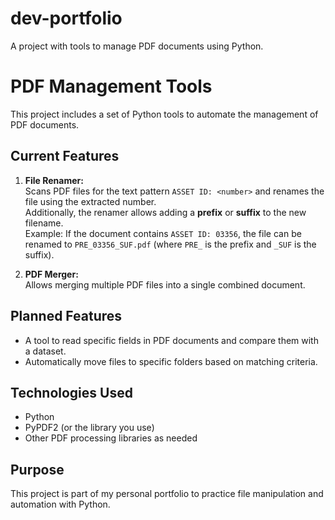 # dev-portfolio
A project with tools to manage PDF documents using Python.


# PDF Management Tools

This project includes a set of Python tools to automate the management of PDF documents.

## Current Features

1. **File Renamer:**  
   Scans PDF files for the text pattern `ASSET ID: <number>` and renames the file using the extracted number.  
   Additionally, the renamer allows adding a **prefix** or **suffix** to the new filename.  
   Example: If the document contains `ASSET ID: 03356`, the file can be renamed to `PRE_03356_SUF.pdf` (where `PRE_` is the prefix and `_SUF` is the suffix).

2. **PDF Merger:**  
   Allows merging multiple PDF files into a single combined document.

## Planned Features

- A tool to read specific fields in PDF documents and compare them with a dataset.  
- Automatically move files to specific folders based on matching criteria.

## Technologies Used

- Python  
- PyPDF2 (or the library you use)  
- Other PDF processing libraries as needed  

## Purpose

This project is part of my personal portfolio to practice file manipulation and automation with Python.
